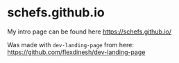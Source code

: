 # schefs.github.io

My intro page can be found here https://schefs.github.io/

Was made with `dev-landing-page` from here: https://github.com/flexdinesh/dev-landing-page
